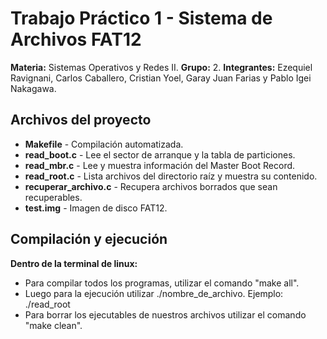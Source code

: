 # Trabajo Práctico 1 - Sistema de Archivos FAT12

**Materia:** Sistemas Operativos y Redes II.
**Grupo:** 2.
**Integrantes:** Ezequiel Ravignani, Carlos Caballero, Cristian Yoel, Garay Juan Farias y Pablo Igei Nakagawa.

## Archivos del proyecto

- **Makefile** - Compilación automatizada.
- **read_boot.c** - Lee el sector de arranque y la tabla de particiones.
- **read_mbr.c** - Lee y muestra información del Master Boot Record.
- **read_root.c** -  Lista archivos del directorio raíz y muestra su contenido.
- **recuperar_archivo.c** - Recupera archivos borrados que sean recuperables.
- **test.img** -  Imagen de disco FAT12.

## Compilación y ejecución
**Dentro de la terminal de linux:**
- Para compilar todos los programas, utilizar el comando "make all".
 - Luego para la ejecución utilizar ./nombre_de_archivo. Ejemplo: ./read_root
- Para borrar los ejecutables de nuestros archivos utilizar el comando "make clean".
